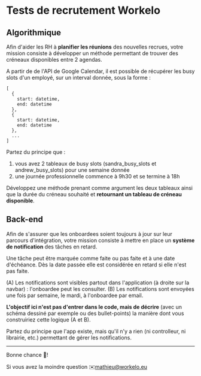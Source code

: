 # Tests de recrutement Workelo

## Algorithmique
Afin d'aider les RH à **planifier les réunions** des nouvelles recrues, votre mission consiste à développer un méthode permettant de trouver des créneaux disponibles entre 2 agendas.

A partir de de l'API de Google Calendar, il est possible de récupérer les busy slots d'un employé, sur un interval donnée, sous la forme :
```
[
  {
    start: datetime,
    end: datetime
  },
  {
    start: datetime,
    end: datetime
  },
  ...
]
```

Partez du principe que :
1. vous avez 2 tableaux de busy slots (sandra_busy_slots et andrew_busy_slots) pour une semaine donnée
2. une journée professionnelle commence à 9h30 et se termine à 18h

Développez une méthode prenant comme argument les deux tableaux ainsi que la durée du créneau souhaité et **retournant un tableau de créneau disponible**.


## Back-end
Afin de s'assurer que les onboardees soient toujours à jour sur leur parcours d'intégration, votre mission consiste à mettre en place un **système de notification** des tâches en retard.

Une tâche peut être marquée comme faite ou pas faite et à une date d'échéance. Dès la date passée elle est considérée en retard si elle n'est pas faite.

(A) Les notifications sont visibles partout dans l'application (à droite sur la navbar) : l'onboardee peut les consulter.
(B) Les notifications sont envoyées une fois par semaine, le mardi, à l'onboardee par email.

**L'objectif ici n'est pas d'entrer dans le code, mais de décrire** (avec un schéma dessiné par exemple ou des bullet-points) la manière dont vous construiriez cette logique (A et B).

Partez du principe que l'app existe, mais qu'il n'y a rien (ni controlleur, ni librairie, etc.) permettant de gérer les notifications.


---
Bonne chance 💪!

Si vous avez la moindre question ✉️mathieu@workelo.eu
